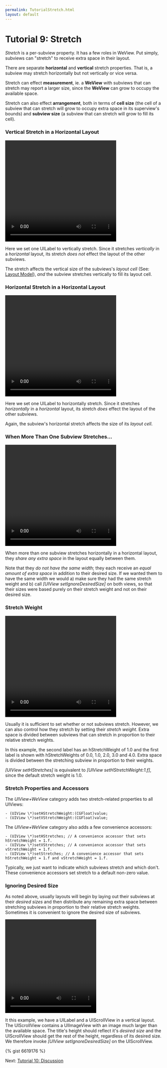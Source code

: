 ```yaml
---
permalink: TutorialStretch.html
layout: default
---
```


# Tutorial 9: Stretch


<!-- TEMPLATE START -->

_Stretch_ is a per-subview property. It has a few roles in WeView.  Put simply, subviews can "stretch" to receive extra space in their layout.

There are separate **horizontal** and **vertical** stretch properties.  That is, a subview may stretch horizontally but not vertically or vice versa.

Stretch can effect **measurement**, ie. a **WeView** with subviews that can stretch may report a larger size, since the **WeView** can grow to occupy the available space.

Stretch can also effect **arrangement**, both in terms of **cell size** (the cell of a subview that can stretch will grow to occupy extra space in its superview's bounds) and **subview size** (a subview that can stretch will grow to fill its cell).

### Vertical Stretch in a Horizontal Layout

<video WIDTH="356" HEIGHT="324" AUTOPLAY="true" controls="true" LOOP="true" class="embedded_video" >
<source src="videos/video-9DAFBBF5-5099-4CCF-8A41-F7DCAB5E2E1C-30497-00024594CE3DD371.mp4" type="video/mp4" />
<source src="videos/video-9DAFBBF5-5099-4CCF-8A41-F7DCAB5E2E1C-30497-00024594CE3DD371.webm" type="video/webm" />
</video>

Here we set one UILabel to vertically stretch.  Since it stretches _vertically_ in a _horizontal_ layout, its stretch _does not_ effect the layout of the other subviews.  

The stretch affects the vertical size of the subviews's _layout cell_ (See: [Layout Model](TutorialLayoutModel.html)), _and_ the subview stretches vertically to fill its layout cell.


### Horizontal Stretch in a Horizontal Layout

<video WIDTH="356" HEIGHT="324" AUTOPLAY="true" controls="true" LOOP="true" class="embedded_video" >
<source src="videos/video-C3956C04-2100-4C64-8958-4EEB97CE381D-30497-00024592468344C2.mp4" type="video/mp4" />
<source src="videos/video-C3956C04-2100-4C64-8958-4EEB97CE381D-30497-00024592468344C2.webm" type="video/webm" />
</video>

Here we set one UILabel to horizontally stretch.  Since it stretches _horizontally_ in a _horizontal_ layout, its stretch _does_ effect the layout of the other subviews.

Again, the subview's horizontal stretch affects the size of its _layout cell_.


### When More Than One Subview Stretches...

 <video WIDTH="356" HEIGHT="324" AUTOPLAY="true" controls="true" LOOP="true" class="embedded_video" >
 <source src="videos/video-E3D6C0C3-99D0-4244-8DE3-AFAC08EACF50-30497-000246034A91B250.mp4" type="video/mp4" />
 <source src="videos/video-E3D6C0C3-99D0-4244-8DE3-AFAC08EACF50-30497-000246034A91B250.webm" type="video/webm" />
 </video>

When more than one subview stretches horizontally in a horizontal layout, they _share any extra space_ in the layout equally between them.

Note that they _do not have the same width_; they each receive an _equal amount of extra space_ in addition to their desired size.  If we wanted them to have the same width we would a) make sure they had the same stretch weight and b) call _\[UIView setIgnoreDesiredSize\]_ on both views, so that their sizes were based purely on their stretch weight and not on their desired size.

### Stretch Weight

<video WIDTH="356" HEIGHT="324" AUTOPLAY="true" controls="true" LOOP="true" class="embedded_video" >
<source src="videos/video-195620C4-BBD3-4CAC-95F3-9A5C4CD02BB3-30497-0002460DBE426621.mp4" type="video/mp4" />
<source src="videos/video-195620C4-BBD3-4CAC-95F3-9A5C4CD02BB3-30497-0002460DBE426621.webm" type="video/webm" />
</video>

Usually it is sufficient to set whether or not subviews stretch.  However, we can also control how they stretch by setting their _stretch weight_.  Extra space is divided between subviews that can stretch in proportion to their relative stretch weights.

In this example, the second label has an hStretchWeight of 1.0 and the first label is shown with hStretchWeights of 0.0, 1.0, 2.0, 3.0 and 4.0.  Extra space is divided between the stretching subview in proportion to their weights.

_\[UIView setHStretches\]_ is equivalent to _\[UIView setHStretchWeight:1.f\]_, since the default stretch weight is 1.0.

### Stretch Properties and Accessors

The _UIView+WeView_ category adds two stretch-related properties to all UIViews:

	- (UIView \*)setHStretchWeight:(CGFloat)value;
	- (UIView \*)setVStretchWeight:(CGFloat)value;

The _UIView+WeView_ category also adds a few convenience accessors:

	- (UIView \*)setHStretches; // A convenience accessor that sets hStretchWeight = 1.f.
	- (UIView \*)setVStretches; // A convenience accessor that sets vStretchWeight = 1.f.
	- (UIView \*)setStretches; // A convenience accessor that sets hStretchWeight = 1.f and vStretchWeight = 1.f.

Typically, we just want to indicate which subviews stretch and which don't.  These convenience accessors set stretch to a default non-zero value.

### Ignoring Desired Size

As noted above, usually layouts will begin by laying out their subviews at their _desired sizes_ and then distribute any remaining extra space between stretching subviews in proportion to their relative stretch weights.  Sometimes it is convenient to ignore the desired size of subviews.

<video WIDTH="292" HEIGHT="300" AUTOPLAY="true" controls="true" LOOP="true" class="embedded_video" >
    <source src="videos/video-B0203939-DBF5-4EDA-9DC3-D76E58FD7522-19015-0006A36CDD754484.mp4" type="video/mp4" />
    <source src="videos/video-B0203939-DBF5-4EDA-9DC3-D76E58FD7522-19015-0006A36CDD754484.webm" type="video/webm" />
</video>

It this example, we have a UILabel and a UIScrollView in a vertical layout.  The UIScrollView contains a UIImageView with an image much larger than the available space. The title's height should reflect it's _desired size_ and the UIScrollView should get the rest of the height, regardless of its desired size.  We therefore invoke _\[UIView setIgnoreDesiredSize\]_ on the UIScrollView.

{% gist 6619176 %}


<!-- TEMPLATE END -->

<p class="nextLink">Next:  <a href="TutorialDiscussion.html">Tutorial 10: Discussion</a></p>